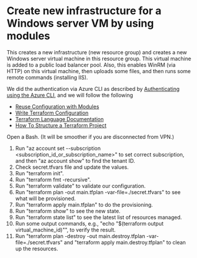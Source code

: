 # Create new infrastructure for a Windows server VM by using modules

This creates a new infrastructure (new resource group) and creates a new Windows server virtual machine in this resource group. This virtual machine is added to a public load balancer pool. Also, this enables WinRM (via HTTP) on this virtual machine, then uploads some files, and then runs some remote commands (installing IIS).

We did the authentication via Azure CLI as described by [Authenticating using the Azure CLI](https://registry.terraform.io/providers/hashicorp/azuread/latest/docs/guides/azure_cli), and we will follow the following

- [Reuse Configuration with Modules](https://learn.hashicorp.com/collections/terraform/modules?utm_source=WEBSITE&utm_medium=WEB_IO&utm_offer=ARTICLE_PAGE&utm_content=DOCS)
- [Write Terraform Configuration](https://learn.hashicorp.com/collections/terraform/configuration-language)
- [Terraform Language Documentation](https://www.terraform.io/language)
- [How To Structure a Terraform Project](https://www.digitalocean.com/community/tutorials/how-to-structure-a-terraform-project)

Open a Bash. (It will be smoother if you are disconnected from VPN.)

1. Run "az account set --subscription <subscription_id_or_subscription_name>" to set correct subscription, and then "az account show" to find the tenant ID.
2. Check secret.tfvars file and update the values.
3. Run "terraform init".
4. Run "terraform fmt -recursive".
5. Run "terraform validate" to validate our configuration.
6. Run "terraform plan -out main.tfplan -var-file=./secret.tfvars" to see what will be provisioned.
7. Run "terraform apply main.tfplan" to do the provisioning.
8. Run "terraform show" to see the new state.
9. Run "terraform state list" to see the latest list of resources managed.
10. Run some output commands, e.g., "echo "$(terraform output virtual_machine_id)"", to verify the result.
11. Run "terraform plan -destroy -out main.destroy.tfplan -var-file=./secret.tfvars" and "terraform apply main.destroy.tfplan" to clean up the resources.
